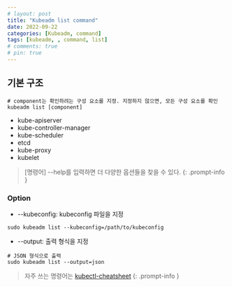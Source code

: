 ```yaml
---
# layout: post
title: "Kubeadm list command"
date: 2022-09-22
categories: [Kubeadm, command]
tags: [kubeadm, , command, list]
# comments: true
# pin: true
---
```


## 기본 구조
```
# component는 확인하려는 구성 요소를 지정. 지정하지 않으면, 모든 구성 요소를 확인
kubeadm list [component]
```

- kube-apiserver 
- kube-controller-manager 
- kube-scheduler 
- etcd 
- kube-proxy 
- kubelet

> [명령어] --help를 입력하면 더 다양한 옵션들을 찾을 수 있다.
{: .prompt-info }

### Option
- --kubeconfig: kubeconfig 파일을 지정
```
sudo kubeadm list --kubeconfig=/path/to/kubeconfig
```

- --output: 출력 형식을 지정
```
# JSON 형식으로 출력
sudo kubeadm list --output=json
```

> 자주 쓰는 명령어는 [kubectl-cheatsheet](https://kubernetes.io/docs/reference/kubectl/cheatsheet/)
{: .prompt-info }
